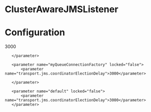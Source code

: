 ClusterAwareJMSListener
=======================



Configuration
=======================

 <transportReceiver name="jms" class="org.wso2.carbon.transport.jms.clusteraware.ClusterAwareJMSListener">
       <parameter name="myTopicConnectionFactory" locked="false">
           <parameter name="transport.jms.coordinatorElectionDelay">3000</parameter>

       </parameter>
  
       <parameter name="myQueueConnectionFactory" locked="false">
           <parameter name="transport.jms.coordinatorElectionDelay">3000</parameter>

       </parameter>
  
       <parameter name="default" locked="false">
           <parameter name="transport.jms.coordinatorElectionDelay">3000</parameter>
       </parameter>
   </transportReceiver>

